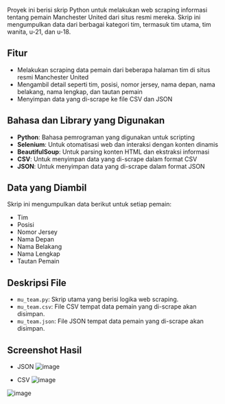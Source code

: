 Proyek ini berisi skrip Python untuk melakukan web scraping informasi tentang pemain Manchester United dari situs resmi mereka. Skrip ini mengumpulkan data dari berbagai kategori tim, termasuk tim utama, tim wanita, u-21, dan u-18.

## Fitur

- Melakukan scraping data pemain dari beberapa halaman tim di situs resmi Manchester United
- Mengambil detail seperti tim, posisi, nomor jersey, nama depan, nama belakang, nama lengkap, dan tautan pemain
- Menyimpan data yang di-scrape ke file CSV dan JSON

## Bahasa dan Library yang Digunakan

- **Python**: Bahasa pemrograman yang digunakan untuk scripting
- **Selenium**: Untuk otomatisasi web dan interaksi dengan konten dinamis
- **BeautifulSoup**: Untuk parsing konten HTML dan ekstraksi informasi
- **CSV**: Untuk menyimpan data yang di-scrape dalam format CSV
- **JSON**: Untuk menyimpan data yang di-scrape dalam format JSON

## Data yang Diambil

Skrip ini mengumpulkan data berikut untuk setiap pemain:

- Tim
- Posisi
- Nomor Jersey
- Nama Depan
- Nama Belakang
- Nama Lengkap
- Tautan Pemain

## Deskripsi File

- `mu_team.py`: Skrip utama yang berisi logika web scraping.
- `mu_team.csv`: File CSV tempat data pemain yang di-scrape akan disimpan.
- `mu_team.json`: File JSON tempat data pemain yang di-scrape akan disimpan.

## Screenshot Hasil

- JSON
![image](https://github.com/NCholisM/manchester_united_player/assets/57277402/7715c610-f713-4b16-bddf-e098cebe3999)

- CSV
![image](https://github.com/NCholisM/manchester_united_player/assets/57277402/42a66955-814e-4e17-a18d-499ab2d727dc)

![image](https://github.com/NCholisM/manchester_united_player/assets/57277402/2f8fac1a-6739-451b-b2b8-9648218a3216)
